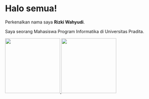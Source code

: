# Halo semua! 

Perkenalkan nama saya **Rizki Wahyudi**.<br>

Saya seorang Mahasiswa Program Informatika di Universitas Pradita.<br>

<p align="left">
<a href="https://github.com/Rizki1808">
  <img height="180em" src="https://github-readme-stats-eight-theta.vercel.app/api?username=Rizki1808&show_icons=true&theme=algolia&include_all_commits=true&count_private=true"/>
  <img height="180em" src="https://github-readme-stats-eight-theta.vercel.app/api/top-langs/?username=penuliscode&layout=compact&theme=algolia"/>
</a>
</p>
